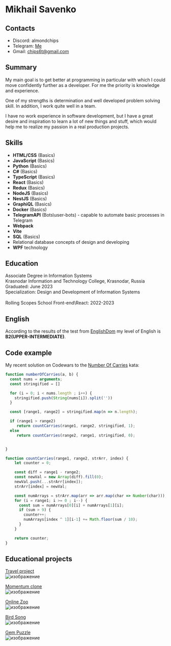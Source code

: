 # **Mikhail Savenko**

## Contacts
* Discord: almondchips
* Telegram: [Me](https://t.me/AlmondChips)
* Gmail: <chips6t@gmail.com>

## Summary

My main goal is to get better at programming in particular with which I could move confidently further as a developer. For me the priority is knowledge and experience.

One of my strengths is determination and well developed problem solving skill. In addition, I work quite well in a team.

I have no work experience in software development, but I have a great desire and inspiration to learn a lot of new things and stuff, which would help me to realize my passion in a real production projects.

## Skills
- **HTML/CSS** (Basics)
- **JavaScript** (Basics)
- **Python** (Basics)
- **C#** (Basics)
- **TypeScript** (Basics)
- **React** (Basics)
- **Redux** (Basics)
- **NodeJS** (Basics)
- **NestJS** (Basics)
- **GraphiQL** (Basics)
- **Docker** (Basics)
- **TelegramAPI** (Bots\user-bots) - capable to automate basic processes in Telegram
- **Webpack**
- **Vite**
- **SQL** (Basics)
- Relational database concepts of design and developing
- **WPF** technology

## Education
 Associate Degree in Information Systems\
 Krasnodar Information and Technology College, Krasnodar, Russia\
 Graduated: June 2023\
 Specialization: Design and Development of Information Systems\
 \
 Rolling Scopes School Front-end\React: 2022-2023

## English
According to the results of the test from [EnglishDom](https://www.englishdom.com/test-your-english-level/test/) my level of English is **B2(UPPER-INTERMEDIATE)**.

## Code example
My recent solution on Codewars to the [Number Of Carries](https://www.codewars.com/kata/58a6568827f9546931000027/javascript) kata:
```javascript
function numberOfCarries(a, b) {
  const nums = arguments;
  const stringified = []

  for (i = 0; i < nums.length ; i++) {
    stringified.push(String(nums[i]).split(''))
  }

  const [range1, range2] = stringified.map(n => n.length);

  if (range1 > range2)
     return countCarries(range1, range2, stringified, 1);
  else 
     return countCarries(range2, range1, stringified, 0);


}

function countCarries(range1, range2, strArr, index) {
    let counter = 0;

    const diff = range1 - range2;
    const newVal = new Array(diff).fill(0);
    newVal.push(...strArr[index]);
    strArr[index] = newVal;

    const numArrays = strArr.map(arr => arr.map(char => Number(char)));
    for (i = range1; i >= 0 ; i--) {
      const sum = numArrays[0][i] + numArrays[1][i];
      if (sum > 9) {
        counter++;
        numArrays[index ^ 1][i-1] += Math.floor(sum / 10);
      }
    }

    return counter;
}
```

## Educational projects
[Travel project](https://rolling-scopes-school.github.io/almondchips-JSFEPRESCHOOL2022Q2/travel/)\
![изображение](https://user-images.githubusercontent.com/94008966/188714655-c32ae314-9953-4767-b516-7e6328c94a07.png)

[Momentum clone](https://almondchips-momentum.netlify.app/)\
![изображение](https://user-images.githubusercontent.com/94008966/188715554-1c99d932-39ac-4473-99db-17bc9b3de139.png)

[Online Zoo](https://rolling-scopes-school.github.io/almondchips-JSFE2022Q3/online-zoo/pages/main/)\
![изображение](https://github.com/user-attachments/assets/a7d1ce7b-861f-4ff5-8560-3d740b41e0e0)

[Bird Song](https://rolling-scopes-school.github.io/almondchips-JSFE2022Q3/songbird/)\
![изображение](https://github.com/user-attachments/assets/1e2f5ce0-83b9-4b9d-bcb6-8b9aa6581d2a)

[Gem Puzzle](https://almondchips.github.io/Gem-puzzle/Gem-Puzzle/)\
![изображение](https://github.com/user-attachments/assets/c0bcd9fe-2439-41c1-8d92-ee5bd259936b)






